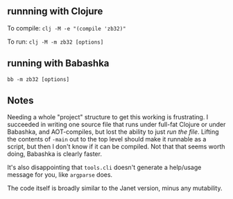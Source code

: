 ## runnning with Clojure

To compile:
`clj -M -e "(compile 'zb32)"`

To run:
`clj -M -m zb32 [options]`


## running with Babashka

`bb -m zb32 [options]`


## Notes

Needing a whole "project" structure to get this working is frustrating. I succeeded in writing one source file that runs under full-fat Clojure or under Babashka, and AOT-compiles, but lost the ability to just _run the file_. Lifting the contents of `-main` out to the top level should make it runnable as a script, but then I don't know if it can be compiled. Not that that seems worth doing, Babashka is clearly faster.

It's also disappointing that `tools.cli` doesn't generate a help/usage message for you, like `argparse` does.

The code itself is broadly similar to the Janet version, minus any mutability.
